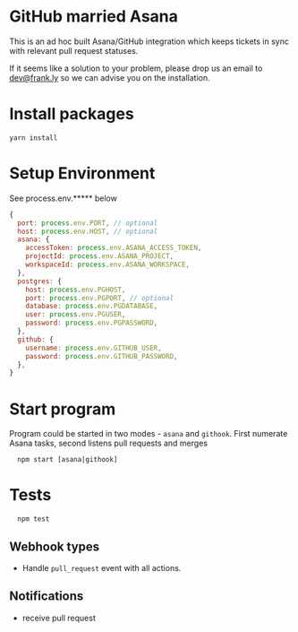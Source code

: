 # GitHub married Asana
This is an ad hoc built Asana/GitHub integration which keeps tickets in sync with relevant pull request statuses. 

If it seems like a solution to your problem, please drop us an email to dev@frank.ly so we can advise you on the installation.

# Install packages
```
yarn install
```

# Setup Environment
See process.env.***** below
```js
{
  port: process.env.PORT, // optional
  host: process.env.HOST, // optional
  asana: {
    accessToken: process.env.ASANA_ACCESS_TOKEN,
    projectId: process.env.ASANA_PROJECT,
    workspaceId: process.env.ASANA_WORKSPACE,
  },
  postgres: {
    host: process.env.PGHOST,
    port: process.env.PGPORT, // optional
    database: process.env.PGDATABASE,
    user: process.env.PGUSER,
    password: process.env.PGPASSWORD,
  },
  github: {
    username: process.env.GITHUB_USER,
    password: process.env.GITHUB_PASSWORD,
  },
}
```

# Start program
Program could be started in two modes - `asana` and `githook`. First numerate Asana tasks, second listens pull requests and merges
```
  npm start [asana|githook]
```

# Tests
```
  npm test
```

## Webhook types
 - Handle `pull_request` event with all actions.

## Notifications
- receive pull request

